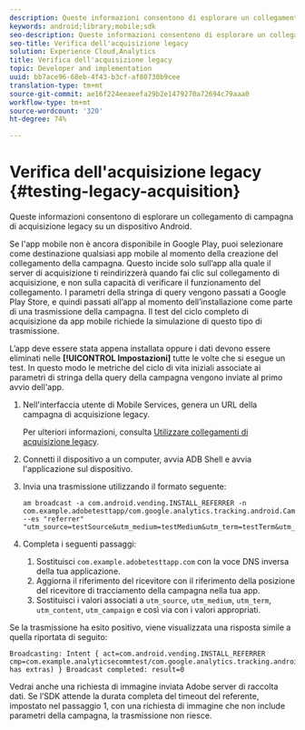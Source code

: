 ```yaml
---
description: Queste informazioni consentono di esplorare un collegamento di campagna di acquisizione legacy su un dispositivo Android.
keywords: android;library;mobile;sdk
seo-description: Queste informazioni consentono di esplorare un collegamento di campagna di acquisizione legacy su un dispositivo Android.
seo-title: Verifica dell'acquisizione legacy
solution: Experience Cloud,Analytics
title: Verifica dell'acquisizione legacy
topic: Developer and implementation
uuid: bb7ace96-68eb-4f43-b3cf-af80730b9cee
translation-type: tm+mt
source-git-commit: ae16f224eeaeefa29b2e1479270a72694c79aaa0
workflow-type: tm+mt
source-wordcount: '320'
ht-degree: 74%

---
```



# Verifica dell&#39;acquisizione legacy {#testing-legacy-acquisition}

Queste informazioni consentono di esplorare un collegamento di campagna di acquisizione legacy su un dispositivo Android.

Se l&#39;app mobile non è ancora disponibile in Google Play, puoi selezionare come destinazione qualsiasi app mobile al momento della creazione del collegamento della campagna. Questo incide solo sull’app alla quale il server di acquisizione ti reindirizzerà quando fai clic sul collegamento di acquisizione, e non sulla capacità di verificare il funzionamento del collegamento. I parametri della stringa di query vengono passati a Google Play Store, e quindi passati all’app al momento dell’installazione come parte di una trasmissione della campagna. Il test del ciclo completo di acquisizione da app mobile richiede la simulazione di questo tipo di trasmissione.

L’app deve essere stata appena installata oppure i dati devono essere eliminati nelle **[!UICONTROL Impostazioni]** tutte le volte che si esegue un test. In questo modo le metriche del ciclo di vita iniziali associate ai parametri di stringa della query della campagna vengono inviate al primo avvio dell&#39;app.

1. Nell&#39;interfaccia utente di Mobile Services, genera un URL della campagna di acquisizione legacy.

   Per ulteriori informazioni, consulta [Utilizzare collegamenti di acquisizione legacy](/help/using/acquisition-main/c-marketing-links-builder/t-create-edit-adobe-links/c-use-legacy-acquisition-links/c-use-legacy-acquisition-links.md).
1. Connetti il dispositivo a un computer, avvia ADB Shell e avvia l&#39;applicazione sul dispositivo.
1. Invia una trasmissione utilizzando il formato seguente:

   ```
   am broadcast -a com.android.vending.INSTALL_REFERRER -n com.example.adobetesttapp/com.google.analytics.tracking.android.CampaignTrackingReceiver --es "referrer" "utm_source=testSource&utm_medium=testMedium&utm_term=testTerm&utm_content=testContent&utm_campaign=testCampaign&trackingcode=trackingvalue"
   ```

1. Completa i seguenti passaggi:
   1. Sostituisci `com.example.adobetesttapp.com` con la voce DNS inversa della tua applicazione.
   1. Aggiorna il riferimento del ricevitore con il riferimento della posizione del ricevitore di tracciamento della campagna nella tua app.
   1. Sostituisci i valori associati a `utm_source`, `utm_medium`, `utm_term`, `utm_content`, `utm_campaign` e così via con i valori appropriati.

Se la trasmissione ha esito positivo, viene visualizzata una risposta simile a quella riportata di seguito:

```
Broadcasting: Intent { act=com.android.vending.INSTALL_REFERRER cmp=com.example.analyticsecommtest/com.google.analytics.tracking.android.AnalyticsReceiver has extras) } Broadcast completed: result=0
```

Vedrai anche una richiesta di immagine inviata  Adobe  server di raccolta dati. Se l’SDK attende la durata completa del timeout del referente, impostato nel passaggio 1, con una richiesta di immagine che non include parametri della campagna, la trasmissione non riesce.
